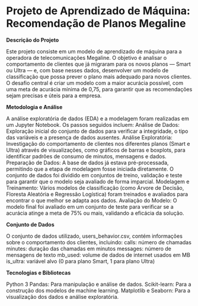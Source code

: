 # Projeto de Aprendizado de Máquina: Recomendação de Planos Megaline

**Descrição do Projeto**

Este projeto consiste em um modelo de aprendizado de máquina para a operadora de telecomunicações Megaline. O objetivo é analisar o comportamento de clientes que já migraram para os novos planos — Smart ou Ultra — e, com base nesses dados, desenvolver um modelo de classificação que possa prever o plano mais adequado para novos clientes.
O desafio central é criar um modelo com a maior acurácia possível, com uma meta de acurácia mínima de 0,75, para garantir que as recomendações sejam precisas e úteis para a empresa.

**Metodologia e Análise**

A análise exploratória de dados (EDA) e a modelagem foram realizadas em um Jupyter Notebook. Os passos seguidos incluem:
Análise de Dados: Exploração inicial do conjunto de dados para verificar a integridade, o tipo das variáveis e a presença de dados ausentes.
Análise Exploratória: Investigação do comportamento de clientes nos diferentes planos (Smart e Ultra) através de visualizações, como gráficos de barras e boxplots, para identificar padrões de consumo de minutos, mensagens e dados.
Preparação de Dados: A base de dados já estava pré-processada, permitindo que a etapa de modelagem fosse iniciada diretamente. O conjunto de dados foi dividido em conjuntos de treino, validação e teste para garantir que o modelo seja avaliado de forma imparcial.
Modelagem e Treinamento: Vários modelos de classificação (como Árvore de Decisão, Floresta Aleatória e Regressão Logística) foram treinados e avaliados para encontrar o que melhor se adapta aos dados.
Avaliação do Modelo: O modelo final foi avaliado em um conjunto de teste para verificar se a acurácia atinge a meta de 75% ou mais, validando a eficácia da solução.

**Conjunto de Dados**

O conjunto de dados utilizado, users_behavior.csv, contém informações sobre o comportamento dos clientes, incluindo:
calls: número de chamadas
minutes: duração das chamadas em minutos
messages: número de mensagens de texto
mb_used: volume de dados de internet usados em MB
is_ultra: variável alvo (0 para plano Smart, 1 para plano Ultra)

**Tecnologias e Bibliotecas**

Python 3
Pandas: Para manipulação e análise de dados.
Scikit-learn: Para a construção dos modelos de machine learning.
Matplotlib e Seaborn: Para a visualização dos dados e análise exploratória.


